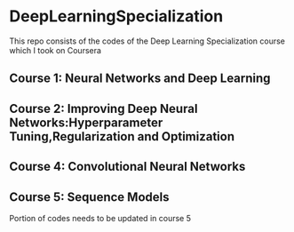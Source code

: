 # DeepLearningSpecialization

This repo consists of the codes of the Deep Learning Specialization course which I took on Coursera

## Course 1: Neural Networks and Deep Learning

## Course 2: Improving Deep Neural Networks:Hyperparameter Tuning,Regularization and Optimization

## Course 4: Convolutional Neural Networks 

## Course 5: Sequence Models
Portion of codes needs to be updated in course 5
